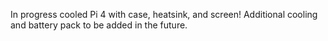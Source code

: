In progress cooled Pi 4 with case, heatsink, and screen! Additional cooling and battery pack to be added in the future.

